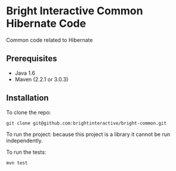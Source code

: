 Bright Interactive Common Hibernate Code
========================================

Common code related to Hibernate

Prerequisites
-------------

* Java 1.6
* Maven (2.2.1 or 3.0.3)


Installation
------------

To clone the repo:

    git clone git@github.com:brightinteractive/bright-common.git

To run the project: because this project is a library it cannot be run independently.

To run the tests:

	mvn test

